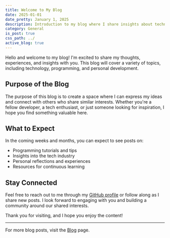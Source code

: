 ```yaml
---
title: Welcome to My Blog
date: 2025-01-01
date_pretty: January 1, 2025
description: Introduction to my blog where I share insights about technology, programming, and personal development.
category: General
is_post: true
css_path: ../
active_blog: true
---
```


Hello and welcome to my blog! I'm excited to share my thoughts, experiences, and insights with you. This blog will cover a variety of topics, including technology, programming, and personal development.

## Purpose of the Blog

The purpose of this blog is to create a space where I can express my ideas and connect with others who share similar interests. Whether you're a fellow developer, a tech enthusiast, or just someone looking for inspiration, I hope you find something valuable here.

## What to Expect

In the coming weeks and months, you can expect to see posts on:

- Programming tutorials and tips
- Insights into the tech industry
- Personal reflections and experiences
- Resources for continuous learning

## Stay Connected

Feel free to reach out to me through my [GitHub profile](https://github.com/yourusername) or follow along as I share new posts. I look forward to engaging with you and building a community around our shared interests.

Thank you for visiting, and I hope you enjoy the content!

---

For more blog posts, visit the [Blog](../blog.html) page.